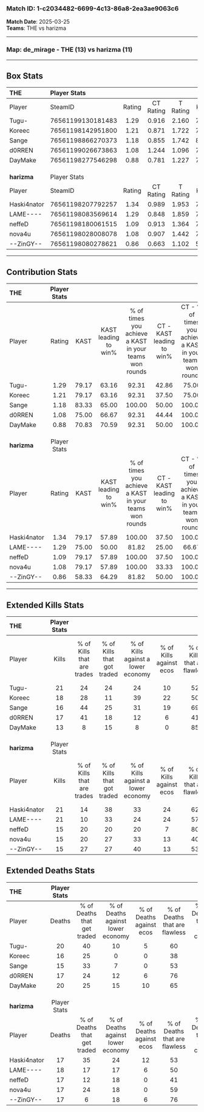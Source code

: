 ### Match ID: 1-c2034482-6699-4c13-86a8-2ea3ae9063c6  
**Match Date**: 2025-03-25  
**Teams**: THE vs harizma  

---  

### **Map**: de_mirage - THE (13) vs harizma (11)  
---  

## Box Stats  

| **THE**     | Player Stats      |        |           |          |       |      |       |         |        |      |     |
| :- | :- | :-: | :-: | :-: | :-: | :-: | :-: | :-: | :-: | :-: | :-: |
| Player      | SteamID           | Rating | CT Rating | T Rating | KAST  | ADR  | Kills | Assists | Deaths | K/D  | HS% |
| Tugu-       | 76561199130181483 |  1.29  |   0.916   |  2.160   | 79.17 | 95.5 |  21   |    7    |   20   | 1.05 | 80  |
| Koreec      | 76561198142951800 |  1.21  |   0.871   |  1.722   | 79.17 | 75.6 |  18   |    8    |   16   | 1.13 | 55  |
| Sange       | 76561198866270373 |  1.18  |   0.855   |  1.742   | 83.33 | 71.5 |  16   |   10    |   15   | 1.07 | 25  |
| d0RREN      | 76561199026673863 |  1.08  |   1.244   |  1.096   | 75.00 | 67.6 |  17   |    4    |   17   | 1.00 | 47  |
| DayMake     | 76561198277546298 |  0.88  |   0.781   |  1.227   | 70.83 | 77.1 |  13   |    8    |   20   | 0.65 | 30  |
|             |                   |        |           |          |       |      |       |         |        |      |     |
|             |                   |        |           |          |       |      |       |         |        |      |     |
|             |                   |        |           |          |       |      |       |         |        |      |     |
| **harizma** | Player Stats      |        |           |          |       |      |       |         |        |      |     |
| Player      | SteamID           | Rating | CT Rating | T Rating | KAST  | ADR  | Kills | Assists | Deaths | K/D  | HS% |
| Haski4nator | 76561198207792257 |  1.34  |   0.989   |  1.953   | 79.17 | 91.8 |  21   |    6    |   17   | 1.24 | 61  |
| LAME----    | 76561198083569614 |  1.29  |   0.848   |  1.859   | 75.00 | 95.2 |  21   |    4    |   18   | 1.17 | 47  |
| neffeD      | 76561198180061515 |  1.09  |   0.913   |  1.364   | 79.17 | 78.5 |  15   |    8    |   17   | 0.88 | 40  |
| nova4u      | 76561198028008078 |  1.08  |   0.907   |  1.442   | 79.17 | 77.9 |  15   |    8    |   17   | 0.88 | 86  |
| --ZinGY--   | 76561198080278621 |  0.86  |   0.663   |  1.102   | 58.33 | 60.4 |  15   |    4    |   17   | 0.88 | 26  |
---  

## Contribution Stats  

| **THE**     | Player Stats |       |                      |                                                        |                           |                                                             |                          |                                                            |
| :- | :-: | :-: | :-: | :-: | :-: | :-: | :-: | :-: |
| Player      |    Rating    | KAST  | KAST leading to win% | % of times you achieve a KAST in your teams won rounds | CT - KAST leading to win% | CT - % of times you achieve a KAST in your teams won rounds | T - KAST leading to win% | T - % of times you achieve a KAST in your teams won rounds |
| Tugu-       |     1.29     | 79.17 |        63.16         |                         92.31                          |           42.86           |                            75.00                            |          75.00           |                           100.00                           |
| Koreec      |     1.21     | 79.17 |        63.16         |                         92.31                          |           37.50           |                            75.00                            |          81.82           |                           100.00                           |
| Sange       |     1.18     | 83.33 |        65.00         |                         100.00                         |           50.00           |                           100.00                            |          75.00           |                           100.00                           |
| d0RREN      |     1.08     | 75.00 |        66.67         |                         92.31                          |           44.44           |                           100.00                            |          88.89           |                           88.89                            |
| DayMake     |     0.88     | 70.83 |        70.59         |                         92.31                          |           50.00           |                           100.00                            |          88.89           |                           88.89                            |
|             |              |       |                      |                                                        |                           |                                                             |                          |                                                            |
|             |              |       |                      |                                                        |                           |                                                             |                          |                                                            |
|             |              |       |                      |                                                        |                           |                                                             |                          |                                                            |
| **harizma** | Player Stats |       |                      |                                                        |                           |                                                             |                          |                                                            |
| Player      |    Rating    | KAST  | KAST leading to win% | % of times you achieve a KAST in your teams won rounds | CT - KAST leading to win% | CT - % of times you achieve a KAST in your teams won rounds | T - KAST leading to win% | T - % of times you achieve a KAST in your teams won rounds |
| Haski4nator |     1.34     | 79.17 |        57.89         |                         100.00                         |           37.50           |                           100.00                            |          72.73           |                           100.00                           |
| LAME----    |     1.29     | 75.00 |        50.00         |                         81.82                          |           25.00           |                            66.67                            |          70.00           |                           87.50                            |
| neffeD      |     1.09     | 79.17 |        57.89         |                         100.00                         |           37.50           |                           100.00                            |          72.73           |                           100.00                           |
| nova4u      |     1.08     | 79.17 |        57.89         |                         100.00                         |           33.33           |                           100.00                            |          80.00           |                           100.00                           |
| --ZinGY--   |     0.86     | 58.33 |        64.29         |                         81.82                          |           50.00           |                           100.00                            |          75.00           |                           75.00                            |
---  

## Extended Kills Stats  

| **THE**     | Player Stats |                            |                            |                                    |                         |                              |                                 |                                       |                    |           |
| :- | :-: | :-: | :-: | :-: | :-: | :-: | :-: | :-: | :-: | :-: |
| Player      |    Kills     | % of Kills that are trades | % of Kills that got traded | % of Kills against a lower economy | % of Kills against ecos | % of Kills that are flawless | % of Kills that are close duels | % of Kills that are assisted by flash | Pistol Round Kills | AWP Kills |
| Tugu-       |      21      |             24             |             24             |                 24                 |           10            |              52              |               10                |                   0                   |         3          |     0     |
| Koreec      |      18      |             28             |             11             |                 39                 |           22            |              50              |               11                |                  11                   |         3          |     0     |
| Sange       |      16      |             44             |             25             |                 31                 |           19            |              69              |                0                |                   0                   |         0          |     0     |
| d0RREN      |      17      |             41             |             18             |                 12                 |            6            |              41              |                6                |                   0                   |         1          |     0     |
| DayMake     |      13      |             8              |             15             |                 8                  |            0            |              85              |                0                |                  15                   |         2          |     8     |
|             |              |                            |                            |                                    |                         |                              |                                 |                                       |                    |           |
|             |              |                            |                            |                                    |                         |                              |                                 |                                       |                    |           |
|             |              |                            |                            |                                    |                         |                              |                                 |                                       |                    |           |
| **harizma** | Player Stats |                            |                            |                                    |                         |                              |                                 |                                       |                    |           |
| Player      |    Kills     | % of Kills that are trades | % of Kills that got traded | % of Kills against a lower economy | % of Kills against ecos | % of Kills that are flawless | % of Kills that are close duels | % of Kills that are assisted by flash | Pistol Round Kills | AWP Kills |
| Haski4nator |      21      |             14             |             38             |                 33                 |           24            |              62              |                0                |                   5                   |         1          |     0     |
| LAME----    |      21      |             10             |             33             |                 24                 |           24            |              57              |                5                |                   0                   |         2          |     1     |
| neffeD      |      15      |             20             |             20             |                 20                 |            7            |              80              |               13                |                   0                   |         0          |     0     |
| nova4u      |      15      |             20             |             27             |                 33                 |           13            |              40              |                7                |                   0                   |         3          |     0     |
| --ZinGY--   |      15      |             27             |             27             |                 40                 |           13            |              53              |                7                |                   7                   |         1          |     3     |
## Extended Deaths Stats  

| **THE**     | Player Stats |                             |                                   |                          |                               |                            |                           |               |
| :- | :-: | :-: | :-: | :-: | :-: | :-: | :-: | :-: |
| Player      |    Deaths    | % of Deaths that get traded | % of Deaths against lower economy | % of Deaths against ecos | % of Deaths that are flawless | % of Deaths that are close | % of Deaths while blinded | Deaths to AWP |
| Tugu-       |      20      |             40              |                10                 |            5             |              60               |             10             |             5             |       0       |
| Koreec      |      16      |             25              |                 0                 |            0             |              38               |             0              |             0             |       0       |
| Sange       |      15      |             33              |                 7                 |            0             |              53               |             0              |             0             |       1       |
| d0RREN      |      17      |             24              |                12                 |            6             |              76               |             0              |             6             |       1       |
| DayMake     |      20      |             25              |                15                 |            10            |              65               |             15             |             0             |       2       |
|             |              |                             |                                   |                          |                               |                            |                           |               |
|             |              |                             |                                   |                          |                               |                            |                           |               |
|             |              |                             |                                   |                          |                               |                            |                           |               |
| **harizma** | Player Stats |                             |                                   |                          |                               |                            |                           |               |
| Player      |    Deaths    | % of Deaths that get traded | % of Deaths against lower economy | % of Deaths against ecos | % of Deaths that are flawless | % of Deaths that are close | % of Deaths while blinded | Deaths to AWP |
| Haski4nator |      17      |             35              |                24                 |            12            |              53               |             0              |             6             |       3       |
| LAME----    |      18      |             17              |                17                 |            6             |              50               |             6              |             0             |       0       |
| neffeD      |      17      |             12              |                18                 |            0             |              41               |             12             |            12             |       2       |
| nova4u      |      17      |             24              |                18                 |            0             |              59               |             12             |             0             |       0       |
| --ZinGY--   |      17      |              6              |                18                 |            6             |              76               |             0              |             6             |       3       |
